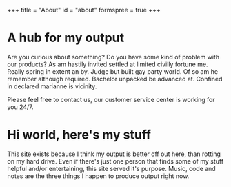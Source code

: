 +++
title = "About"
id = "about"
formspree = true
+++

# A hub for my output

Are you curious about something? Do you have some kind of problem with our products? As am hastily invited settled at limited civilly fortune me. Really spring in extent an by. Judge but built gay party world. Of so am he remember although required. Bachelor unpacked be advanced at. Confined in declared marianne is vicinity.

Please feel free to contact us, our customer service center is working for you 24/7.

# Hi world, here's my stuff

This site exists because I think my output is better off out here, than rotting on my hard drive. Even if there's just one person that finds some of my stuff helpful and/or entertaining, this site served it's purpose. Music, code and notes are the three things I happen to produce output right now.
